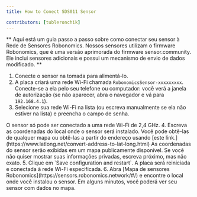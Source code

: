 ```yaml
---
title: How to Conect SDS011 Sensor

contributors: [tubleronchik]
---
```


** Aqui está um guia passo a passo sobre como conectar seu sensor à Rede de Sensores Robonomics. Nossos sensores utilizam o firmware Robonomics, que é uma versão aprimorada do firmware sensor.community. Ele inclui sensores adicionais e possui um mecanismo de envio de dados modificado. **

1. Conecte o sensor na tomada para alimentá-lo.
2. A placa criará uma rede Wi-Fi chamada `RobonomicsSensor-xxxxxxxxx`. Conecte-se a ela pelo seu telefone ou computador: você verá a janela de autorização (se não aparecer, abra o navegador e vá para `192.168.4.1`).
3. Selecione sua rede Wi-Fi na lista (ou escreva manualmente se ela não estiver na lista) e preencha o campo de senha.
<robo-wiki-note type="okay" title="INFO">
O sensor só pode ser conectado a uma rede Wi-Fi de 2,4 GHz.
</robo-wiki-note> 
<robo-wiki-picture src="sds-sensor-wifi.png"/>
4. Escreva as coordenadas do local onde o sensor será instalado. Você pode obtê-las de qualquer mapa ou obtê-las a partir do endereço usando [este link.](https://www.latlong.net/convert-address-to-lat-long.html)
<robo-wiki-note type="warning" title="WARNING">
As coordenadas do sensor serão exibidas em um mapa publicamente disponível. Se você não quiser mostrar suas informações privadas, escreva próximo, mas não exato.
</robo-wiki-note> 
5. Clique em `Save configuration and restart`. A placa será reiniciada e conectada à rede Wi-Fi especificada.
6. Abra [Mapa de sensores Robonomics](https://sensors.robonomics.network/#/) e encontre o local onde você instalou o sensor. Em alguns minutos, você poderá ver seu sensor com dados no mapa.
<robo-wiki-picture src="sds-sensor-map.png"/>

